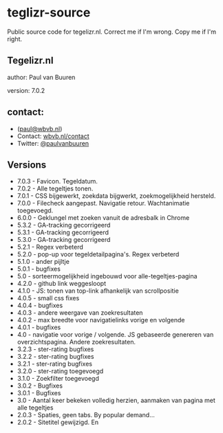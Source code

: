 # teglizr-source
Public source code for tegelizr.nl. 
Correct me if I'm wrong. Copy me if I'm right.

## Tegelizr.nl
author:    Paul van Buuren

version:  7.0.2 

## contact:                    
* ([paul@wbvb.nl](paul@wbvb.nl))
* Contact: [wbvb.nl/contact](https://wbvb.nl/contact/)
* Twitter: [@paulvanbuuren](https://twitter.com/paulvanbuuren/)

## Versions
* 7.0.3 - Favicon. Tegeldatum.
* 7.0.2 - Alle tegeltjes tonen.
* 7.0.1 - CSS bijgewerkt, zoekdata bijgwerkt, zoekmogelijkheid hersteld.
* 7.0.0 - Filecheck aangepast. Navigatie retour. Wachtanimatie toegevoegd.
* 6.0.0 - Geklungel met zoeken vanuit de adresbalk in Chrome
* 5.3.2 - GA-tracking gecorrigeerd
* 5.3.1 - GA-tracking gecorrigeerd
* 5.3.0 - GA-tracking gecorrigeerd
* 5.2.1 - Regex verbeterd
* 5.2.0 - pop-up voor tegeldetailpagina's. Regex verbeterd
* 5.1.0 - ander pijltje
* 5.0.1 - bugfixes
* 5.0 - sorteermogelijkheid ingebouwd voor alle-tegeltjes-pagina
* 4.2.0 - github link weggesloopt
* 4.1.0 - JS: tonen van top-link afhankelijk van scrollpositie
* 4.0.5 - small css fixes
* 4.0.4 - bugfixes
* 4.0.3 - andere weergave van zoekresultaten
* 4.0.2 - max breedte voor navigatielinks vorige en volgende
* 4.0.1 - bugfixes
* 4.0 - navigatie voor vorige / volgende. JS gebaseerde genereren van overzichtspagina. Andere zoekresultaten.
* 3.2.3 - ster-rating bugfixes 
* 3.2.2 - ster-rating bugfixes 
* 3.2.1 - ster-rating bugfixes 
* 3.2.0 - ster-rating toegevoegd 
* 3.1.0 - Zoekfilter toegevoegd
* 3.0.2 - Bugfixes
* 3.0.1 - Bugfixes
* 3.0 - Aantal keer bekeken volledig herzien, aanmaken van pagina met alle tegeltjes
* 2.0.3 - Spaties, geen tabs. By popular demand...
* 2.0.2 - Sitetitel gewijzigd. En <title> voor een tegel
* 2.0.1 - footer weer witte achtergrond gegeven
* 2.0 - complete herziening van de uitlijning in generate.php, bugfixes
* 1.11 - verwijzing naar Github toegevoegd in footer
* 1.10 - kleine stijlaanpassing voor soc-med-knoppen en cijfers toegevoegd aan eerste karakters in input
* 1.9 - @-teken toegevoegd aan toegestane tekens
* 1.8 - CSS correctie op footer links
* 1.7 - view counter toegevoegd
* 1.6 - = teken toegevoegd aan toegestane tekens
* 1.5 - redactiepagina toegevoegd; blokken in footer responsive
* 1.4 - blokken in footer naast elkaar
* 1.3 - mogelijk tonen van alle tegeltjes toegevoegd
* 1.2 - URL gecorrigeerd voor deelknoppen op default pagina
* 1.1 - File clean up
* 1.0 - First checkin

## Must do:
* in txt alleen relatieve URL voor thumb opslaan. Niet de volledige filename met serverfolder. 
* pagina voor alle tegeltjes bijwerken

## To do:
* Mogelijkheid een tegeltje te verwijderen als mislukt. Deze keuze direct na genereren
* Zoeken vanuit de adresbalk foutloos. Niet laten doorschieten naar genereren van een tegeltje
* paging voor thumbnailoverzicht
* paging voor ALLE tegeltjes-pagina?
* Zou het niet handiger zijn om een folder /tegeltjes/ te hebben?
* Vertaal de strings voor wordsofwisdomtile.com / tegelizr.nl
* mogelijkheid om breaks te gebruiken
* automatische compressie van de PNGs op de server

